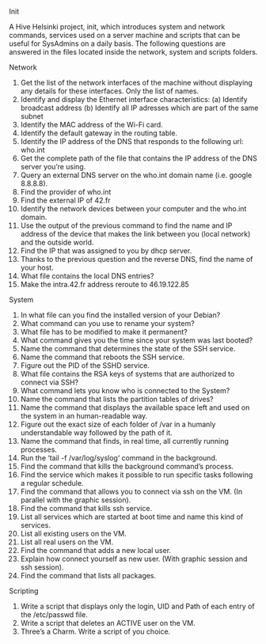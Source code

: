 Init

A Hive Helsinki project, init, which introduces system and network commands, services used on a server machine and scripts that can be useful for SysAdmins on a daily basis.
The following questions are answered in the files located inside the network, system and scripts folders.


Network
1. Get the list of the network interfaces of the machine without displaying any details for these interfaces. Only the list of names.
2. Identify and display the Ethernet interface characteristics:
  (a) Identify broadcast address
  (b) Identify all IP adresses which are part of the same subnet
3. Identify the MAC address of the Wi-Fi card.
4. Identify the default gateway in the routing table.
5. Identify the IP address of the DNS that responds to the following url: who.int
6. Get the complete path of the file that contains the IP address of the DNS server you’re using.
7. Query an external DNS server on the who.int domain name (i.e. google 8.8.8.8).
8. Find the provider of who.int
9. Find the external IP of 42.fr
10. Identify the network devices between your computer and the who.int domain.
11. Use the output of the previous command to find the name and IP address of the device that makes the link between you (local network) and the outside world.
12. Find the IP that was assigned to you by dhcp server.
13. Thanks to the previous question and the reverse DNS, find the name of your host.
14. What file contains the local DNS entries?
15. Make the intra.42.fr address reroute to 46.19.122.85



System
1. In what file can you find the installed version of your Debian?
2. What command can you use to rename your system?
3. What file has to be modified to make it permanent?
4. What command gives you the time since your system was last booted?
5. Name the command that determines the state of the SSH service.
6. Name the command that reboots the SSH service.
7. Figure out the PID of the SSHD service.
8. What file contains the RSA keys of systems that are authorized to connect via SSH?
9. What command lets you know who is connected to the System?
10. Name the command that lists the partition tables of drives?
11. Name the command that displays the available space left and used on the system in an human-readable way.
12. Figure out the exact size of each folder of /var in a humanly understandable way followed by the path of it.
13. Name the command that finds, in real time, all currently running processes.
14. Run the ‘tail -f /var/log/syslog‘ command in the background.
15. Find the command that kills the background command’s process.
16. Find the service which makes it possible to run specific tasks following a regular schedule.
17. Find the command that allows you to connect via ssh on the VM. (In parallel with the graphic session).
18. Find the command that kills ssh service.
19. List all services which are started at boot time and name this kind of services.
20. List all existing users on the VM.
21. List all real users on the VM.
22. Find the command that adds a new local user.
23. Explain how connect yourself as new user. (With graphic session and ssh session).
24. Find the command that lists all packages.



Scripting
1. Write a script that displays only the login, UID and Path of each entry of the /etc/passwd file.
2. Write a script that deletes an ACTIVE user on the VM.
3. Three’s a Charm. Write a script of you choice.


